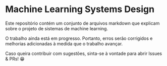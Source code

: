 # Machine Learning Systems Design

Este repositório contém um conjunto de arquivos markdown que explicam sobre o projeto de sistemas de machine learning.

O trabalho ainda está em progresso. Portanto, erros serão corrigidos e melhorias adicionadas à medida que o trabalho avançar.

Caso queira contribuir com sugestões, sinta-se à vontade para abrir Issues & PRs! :grin: